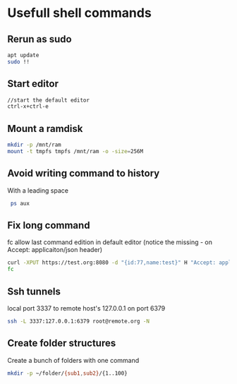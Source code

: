 # Usefull shell commands

## Rerun as sudo

```sh
apt update
sudo !!
```

## Start editor

```sh
//start the default editor
ctrl-x+ctrl-e
```

## Mount a ramdisk

```sh
mkdir -p /mnt/ram
mount -t tmpfs tmpfs /mnt/ram -o -size=256M
```

## Avoid writing command to history

With a leading space

```sh
 ps aux
```

## Fix long command 

fc allow last command edition in default editor
(notice the missing - on Accept: applicaiton/json header)

```sh
curl -XPUT https://test.org:8080 -d "{id:77,name:test}" H "Accept: application/json" -H "Content-Type: application/json" 
fc
```

## Ssh tunnels

local port 3337 to remote host's 127.0.0.1 on port 6379

```sh
ssh -L 3337:127.0.0.1:6379 root@remote.org -N
```

## Create folder structures

Create a bunch of folders with one command

```sh
mkdir -p ~/folder/{sub1,sub2}/{1..100}
```



